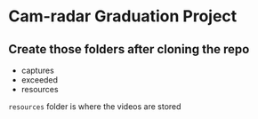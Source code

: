 # Cam-radar Graduation Project

## Create those folders after cloning the repo

- captures
- exceeded
- resources

`resources` folder is where the videos are stored
